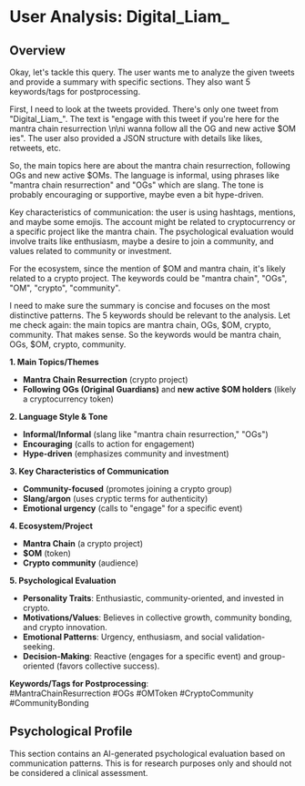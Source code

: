 # User Analysis: Digital_Liam_

## Overview

<think>
Okay, let's tackle this query. The user wants me to analyze the given tweets and provide a summary with specific sections. They also want 5 keywords/tags for postprocessing. 

First, I need to look at the tweets provided. There's only one tweet from "Digital_Liam_". The text is "engage with this tweet if you're here for the mantra chain resurrection \n\ni wanna follow all the OG and new active $OM ies". The user also provided a JSON structure with details like likes, retweets, etc.

So, the main topics here are about the mantra chain resurrection, following OGs and new active $OMs. The language is informal, using phrases like "mantra chain resurrection" and "OGs" which are slang. The tone is probably encouraging or supportive, maybe even a bit hype-driven.

Key characteristics of communication: the user is using hashtags, mentions, and maybe some emojis. The account might be related to cryptocurrency or a specific project like the mantra chain. The psychological evaluation would involve traits like enthusiasm, maybe a desire to join a community, and values related to community or investment.

For the ecosystem, since the mention of $OM and mantra chain, it's likely related to a crypto project. The keywords could be "mantra chain", "OGs", "OM", "crypto", "community".

I need to make sure the summary is concise and focuses on the most distinctive patterns. The 5 keywords should be relevant to the analysis. Let me check again: the main topics are mantra chain, OGs, $OM, crypto, community. That makes sense. So the keywords would be mantra chain, OGs, $OM, crypto, community.
</think>

**1. Main Topics/Themes**  
- **Mantra Chain Resurrection** (crypto project)  
- **Following OGs (Original Guardians)** and **new active $OM holders** (likely a cryptocurrency token)  

**2. Language Style & Tone**  
- **Informal/Informal** (slang like "mantra chain resurrection," "OGs")  
- **Encouraging** (calls to action for engagement)  
- **Hype-driven** (emphasizes community and investment)  

**3. Key Characteristics of Communication**  
- **Community-focused** (promotes joining a crypto group)  
- **Slang/argon** (uses cryptic terms for authenticity)  
- **Emotional urgency** (calls to "engage" for a specific event)  

**4. Ecosystem/Project**  
- **Mantra Chain** (a crypto project)  
- **$OM** (token)  
- **Crypto community** (audience)  

**5. Psychological Evaluation**  
- **Personality Traits**: Enthusiastic, community-oriented, and invested in crypto.  
- **Motivations/Values**: Believes in collective growth, community bonding, and crypto innovation.  
- **Emotional Patterns**: Urgency, enthusiasm, and social validation-seeking.  
- **Decision-Making**: Reactive (engages for a specific event) and group-oriented (favors collective success).  

**Keywords/Tags for Postprocessing**:  
#MantraChainResurrection #OGs #OMToken #CryptoCommunity #CommunityBonding

## Psychological Profile

This section contains an AI-generated psychological evaluation based on communication patterns. This is for research purposes only and should not be considered a clinical assessment.